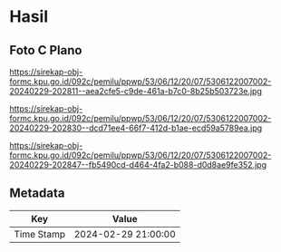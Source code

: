 # Hasil

## Foto C Plano

https://sirekap-obj-formc.kpu.go.id/092c/pemilu/ppwp/53/06/12/20/07/5306122007002-20240229-202811--aea2cfe5-c9de-461a-b7c0-8b25b503723e.jpg

https://sirekap-obj-formc.kpu.go.id/092c/pemilu/ppwp/53/06/12/20/07/5306122007002-20240229-202830--dcd71ee4-66f7-412d-b1ae-ecd59a5789ea.jpg

https://sirekap-obj-formc.kpu.go.id/092c/pemilu/ppwp/53/06/12/20/07/5306122007002-20240229-202847--fb5490cd-d464-4fa2-b088-d0d8ae9fe352.jpg


## Metadata

| Key        | Value               |
| ---------- | ------------------- |
| Time Stamp | 2024-02-29 21:00:00 |



